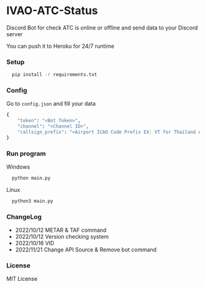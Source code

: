 <!--# 🛑BOT NOT WORK NOW!! I'LL FIX IT ASAP.🛑
<hr>-->

# IVAO-ATC-Status
Discord Bot for check ATC is online or offline and send data to your Discord server

You can push it to Heroku for 24/7 runtime

### Setup
```bash
  pip install -r requirements.txt
```
### Config 
Go to <code>config.json</code> and fill your data
```bash
{
    "token": "<Bot Token>",
    "channel": "<Channel ID>",
    "callsign_prefix": "<Airport ICAO Code Prefix EX: VT for Thailand Airport>"
}
```

### Run program
Windows
```bash
  python main.py
```

Linux
```bash
  python3 main.py
```

### ChangeLog
- 2022/10/12 METAR & TAF command
- 2022/10/12 Version checking system
- 2022/10/16 VID
- 2022/11/21 Change API Source & Remove bot command

### License
MIT License
